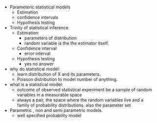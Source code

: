 - Parameteric statistical models
	- Estimation
	- confidence intervals
	- Hypothesis testing
- Trinity of statistical inference
	- Estimation:
		- parameters of distribution
		- random variable is the the estimator itself.
	- Confidence interval
		- error interval
	- Hypothesis testing
		- yes no answer
- why do statistical model:
	- learn distribution of  X and its parameters.
	- Poisson distribution to model number of anything.
- what is a statistical model:
	- outcome of observed  statistical experiment be a sample of random variables in a measurable space
	- always a pair, the space where the random variables live and a family of probability distributions. also the parameter set
- Parametric , non and semi parametric models.
	- well specified probability model